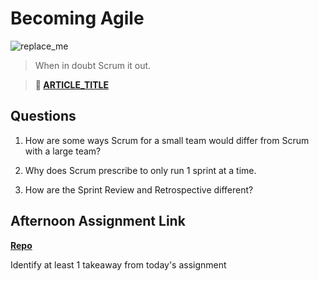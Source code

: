 # Becoming Agile

![replace_me](https://codeworks.blob.core.windows.net/public/assets/img/illustrations/placeholder.svg)

> When in doubt Scrum it out.

> **📖 [ARTICLE_TITLE](https://codeworksacademy.com/fs-student-guide/resources/wk1/REPLACE_ME/)**

## Questions

1. How are some ways Scrum for a small team would differ from Scrum with a large team?

2. Why does Scrum prescribe to only run 1 sprint at a time.

3. How are the Sprint Review and Retrospective different?

## Afternoon Assignment Link

**[Repo](https://github.com/{{ghname}}/<ASSIGNMENT_REPO>)**

Identify at least 1 takeaway from today's assignment
